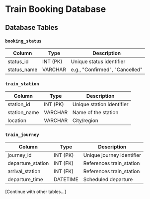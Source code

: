 # Train Booking Database

## Database Tables

### `booking_status`
| Column        | Type       | Description                     |
|---------------|------------|---------------------------------|
| status_id     | INT (PK)   | Unique status identifier        |
| status_name   | VARCHAR    | e.g., "Confirmed", "Cancelled"  |

### `train_station`
| Column        | Type       | Description                     |
|---------------|------------|---------------------------------|
| station_id    | INT (PK)   | Unique station identifier       |
| station_name  | VARCHAR    | Name of the station             |
| location      | VARCHAR    | City/region                     |

### `train_journey`
| Column          | Type       | Description                     |
|-----------------|------------|---------------------------------|
| journey_id      | INT (PK)   | Unique journey identifier       |
| departure_station| INT (FK)   | References train_station        |
| arrival_station | INT (FK)   | References train_station        |
| departure_time  | DATETIME   | Scheduled departure             |

[Continue with other tables...]
